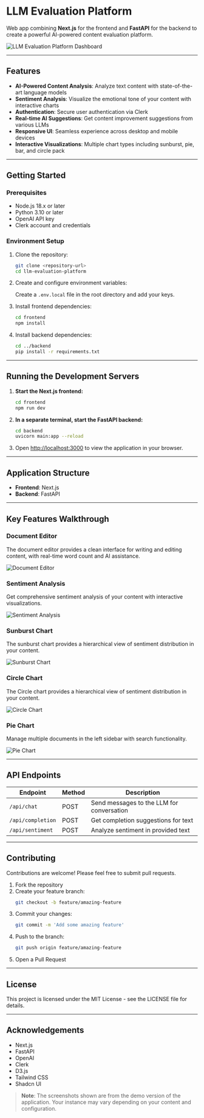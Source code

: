 # LLM Evaluation Platform

Web app combining **Next.js** for the frontend and **FastAPI** for the backend to create a powerful AI-powered content evaluation platform.

![LLM Evaluation Platform Dashboard](https://i.imgur.com/YHbwDaB.png)

---

## Features

- **AI-Powered Content Analysis**: Analyze text content with state-of-the-art language models
- **Sentiment Analysis**: Visualize the emotional tone of your content with interactive charts
- **Authentication**: Secure user authentication via Clerk
- **Real-time AI Suggestions**: Get content improvement suggestions from various LLMs
- **Responsive UI**: Seamless experience across desktop and mobile devices
- **Interactive Visualizations**: Multiple chart types including sunburst, pie, bar, and circle pack

---

## Getting Started

### Prerequisites

- Node.js 18.x or later
- Python 3.10 or later
- OpenAI API key
- Clerk account and credentials

### Environment Setup

1. Clone the repository:

   ```bash
   git clone <repository-url>
   cd llm-evaluation-platform
   ```

2. Create and configure environment variables:

   Create a `.env.local` file in the root directory and add your keys.

3. Install frontend dependencies:

   ```bash
   cd frontend
   npm install
   ```

4. Install backend dependencies:
   ```bash
   cd ../backend
   pip install -r requirements.txt
   ```

---

## Running the Development Servers

1. **Start the Next.js frontend:**

   ```bash
   cd frontend
   npm run dev
   ```

2. **In a separate terminal, start the FastAPI backend:**

   ```bash
   cd backend
   uvicorn main:app --reload
   ```

3. Open [http://localhost:3000](http://localhost:3000) to view the application in your browser.

---

## Application Structure

- **Frontend**: Next.js
- **Backend**: FastAPI

---

## Key Features Walkthrough

### Document Editor

The document editor provides a clean interface for writing and editing content, with real-time word count and AI assistance.

![Document Editor](https://i.imgur.com/1JfWgDm.png)

### Sentiment Analysis

Get comprehensive sentiment analysis of your content with interactive visualizations.

![Sentiment Analysis](https://raw.githubusercontent.com/iababio/llm_evaluator/2b7ddc1cfd643a70aaa7342ba5d23f18c52bc532/public/sentiment.png)

### Sunburst Chart

The sunburst chart provides a hierarchical view of sentiment distribution in your content.

![Sunburst Chart](https://raw.githubusercontent.com/iababio/llm_evaluator/2b7ddc1cfd643a70aaa7342ba5d23f18c52bc532/public/sunburst.png)

### Circle Chart

The Circle chart provides a hierarchical view of sentiment distribution in your content.

![Circle Chart](https://raw.githubusercontent.com/iababio/llm_evaluator/2b7ddc1cfd643a70aaa7342ba5d23f18c52bc532/public/circle.png)

### Pie Chart

Manage multiple documents in the left sidebar with search functionality.

![Pie Chart](https://raw.githubusercontent.com/iababio/llm_evaluator/2b7ddc1cfd643a70aaa7342ba5d23f18c52bc532/public/pie.png)

---

## API Endpoints

| Endpoint          | Method | Description                               |
| ----------------- | ------ | ----------------------------------------- |
| `/api/chat`       | POST   | Send messages to the LLM for conversation |
| `/api/completion` | POST   | Get completion suggestions for text       |
| `/api/sentiment`  | POST   | Analyze sentiment in provided text        |

---

## Contributing

Contributions are welcome! Please feel free to submit pull requests.

1. Fork the repository
2. Create your feature branch:
   ```bash
   git checkout -b feature/amazing-feature
   ```
3. Commit your changes:
   ```bash
   git commit -m 'Add some amazing feature'
   ```
4. Push to the branch:
   ```bash
   git push origin feature/amazing-feature
   ```
5. Open a Pull Request

---

## License

This project is licensed under the MIT License - see the LICENSE file for details.

---

## Acknowledgements

- Next.js
- FastAPI
- OpenAI
- Clerk
- D3.js
- Tailwind CSS
- Shadcn UI

> **Note**: The screenshots shown are from the demo version of the application. Your instance may vary depending on your content and configuration.

